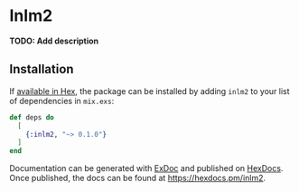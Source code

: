 # Inlm2

**TODO: Add description**

## Installation

If [available in Hex](https://hex.pm/docs/publish), the package can be installed
by adding `inlm2` to your list of dependencies in `mix.exs`:

```elixir
def deps do
  [
    {:inlm2, "~> 0.1.0"}
  ]
end
```

Documentation can be generated with [ExDoc](https://github.com/elixir-lang/ex_doc)
and published on [HexDocs](https://hexdocs.pm). Once published, the docs can
be found at <https://hexdocs.pm/inlm2>.

